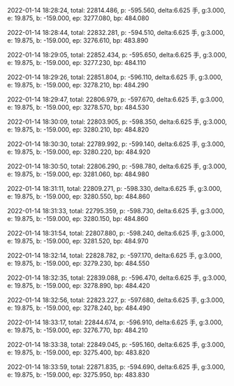 2022-01-14 18:28:24, total: 22814.486, p: -595.560, delta:6.625 手, g:3.000, e: 19.875, b: -159.000, ep: 3277.080, bp: 484.080

2022-01-14 18:28:44, total: 22832.281, p: -594.510, delta:6.625 手, g:3.000, e: 19.875, b: -159.000, ep: 3276.610, bp: 483.890

2022-01-14 18:29:05, total: 22852.434, p: -595.650, delta:6.625 手, g:3.000, e: 19.875, b: -159.000, ep: 3277.230, bp: 484.110

2022-01-14 18:29:26, total: 22851.804, p: -596.110, delta:6.625 手, g:3.000, e: 19.875, b: -159.000, ep: 3278.210, bp: 484.290

2022-01-14 18:29:47, total: 22806.979, p: -597.670, delta:6.625 手, g:3.000, e: 19.875, b: -159.000, ep: 3278.570, bp: 484.530

2022-01-14 18:30:09, total: 22803.905, p: -598.350, delta:6.625 手, g:3.000, e: 19.875, b: -159.000, ep: 3280.210, bp: 484.820

2022-01-14 18:30:30, total: 22789.992, p: -599.140, delta:6.625 手, g:3.000, e: 19.875, b: -159.000, ep: 3280.220, bp: 484.920

2022-01-14 18:30:50, total: 22806.290, p: -598.780, delta:6.625 手, g:3.000, e: 19.875, b: -159.000, ep: 3281.060, bp: 484.980

2022-01-14 18:31:11, total: 22809.271, p: -598.330, delta:6.625 手, g:3.000, e: 19.875, b: -159.000, ep: 3280.550, bp: 484.860

2022-01-14 18:31:33, total: 22795.359, p: -598.730, delta:6.625 手, g:3.000, e: 19.875, b: -159.000, ep: 3280.150, bp: 484.860

2022-01-14 18:31:54, total: 22807.880, p: -598.240, delta:6.625 手, g:3.000, e: 19.875, b: -159.000, ep: 3281.520, bp: 484.970

2022-01-14 18:32:14, total: 22828.782, p: -597.170, delta:6.625 手, g:3.000, e: 19.875, b: -159.000, ep: 3279.230, bp: 484.550

2022-01-14 18:32:35, total: 22839.088, p: -596.470, delta:6.625 手, g:3.000, e: 19.875, b: -159.000, ep: 3278.890, bp: 484.420

2022-01-14 18:32:56, total: 22823.227, p: -597.680, delta:6.625 手, g:3.000, e: 19.875, b: -159.000, ep: 3278.240, bp: 484.490

2022-01-14 18:33:17, total: 22844.674, p: -596.910, delta:6.625 手, g:3.000, e: 19.875, b: -159.000, ep: 3276.770, bp: 484.210

2022-01-14 18:33:38, total: 22849.045, p: -595.160, delta:6.625 手, g:3.000, e: 19.875, b: -159.000, ep: 3275.400, bp: 483.820

2022-01-14 18:33:59, total: 22871.835, p: -594.690, delta:6.625 手, g:3.000, e: 19.875, b: -159.000, ep: 3275.950, bp: 483.830
